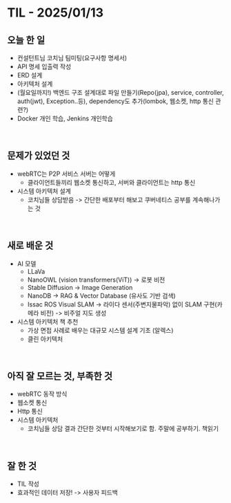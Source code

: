 # TIL - 2025/01/13


## 오늘 한 일
- 컨설턴트님 코치님 팀미팅(요구사항 명세서)
- API 명세 입출력 작성
- ERD 설계
- 아키텍처 설계
- (월요일까지!) 백엔드 구조 설계대로 파일 만들기(Repo(jpa), service, controller, auth(jwt), Exception..등), dependency도 추가(lombok, 웹소켓, http 통신 관련?)
- Docker 개인 학습, Jenkins 개인학습
<br>

## 문제가 있었던 것
- webRTC는 P2P 서비스 서버는 어떻게
    - 클라이언트들끼리 웹소켓 통신하고, 서버와 클라이언트는 http 통신
- 시스템 아키텍처 설계
    - 코치님들 상담받음 -> 간단한 배포부터 해보고 쿠버네티스 공부를 계속해나가는 것
<br>

## 새로 배운 것
- AI 모델
    - LLaVa
    - NanoOWL (vision transformers(ViT)) -> 로봇 비전
    - Stable Diffusion -> Image Generation
    - NanoDB -> RAG & Vector Database (유사도 기반 검색)
    - Issac ROS Visual SLAM -> 라이다 센서(주변지물파악) 없이 SLAM 구현(카메라 비전) -> 비주얼 지도 생성
- 시스템 아키텍처 책 추천
    - 가상 면접 사례로 배우는 대규모 시스템 설계 기초 (알렉스)
    - 클린 아키텍처
<br>

## 아직 잘 모르는 것, 부족한 것
- webRTC 동작 방식
- 웹소켓 통신
- Http 통신
- 시스템 아키텍처
    - 코치님들 상담 결과 간단한 것부터 시작해보기로 함. 주말에 공부하기. 책읽기
<br>

## 잘 한 것
- TIL 작성
- 효과적인 데이터 저장! -> 사용자 피드백
